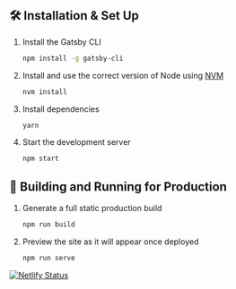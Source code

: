 ## 🛠 Installation & Set Up 

1. Install the Gatsby CLI

   ```sh
   npm install -g gatsby-cli
   ```

2. Install and use the correct version of Node using [NVM](https://github.com/nvm-sh/nvm)

   ```sh
   nvm install
   ```

3. Install dependencies

   ```sh
   yarn
   ```

4. Start the development server

   ```sh
   npm start
   ```

## 🚀 Building and Running for Production

1. Generate a full static production build

   ```sh
   npm run build
   ```

1. Preview the site as it will appear once deployed

   ```sh
   npm run serve
   ```
   
[![Netlify Status](https://api.netlify.com/api/v1/badges/308e9384-0f4c-403e-b3ee-46f5c03d2fb2/deploy-status)](https://app.netlify.com/sites/aekarinongart/deploys)
